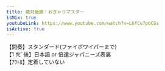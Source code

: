 ```yaml
---
title: 絶対優勝！おぎゃりマスター
isMix: true
youtubeLink: https://www.youtube.com/watch?v=L6fCu7p6CSs
isActive: true
---
```


【間奏】スタンダード(ファイボワイパーまで)<br />
【1 ｻﾋﾞ後】日本語 or 倍速ジャパニーズ表裏<br />
【ｱｳﾄﾛ】定着していない<br />
